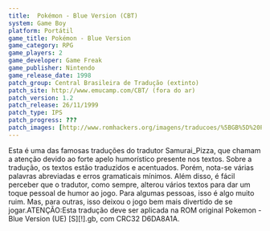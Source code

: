 ```yaml
---
title:  Pokémon - Blue Version (CBT)
system: Game Boy
platform: Portátil
game_title: Pokémon - Blue Version
game_category: RPG
game_players: 2
game_developer: Game Freak
game_publisher: Nintendo
game_release_date: 1998
patch_group: Central Brasileira de Tradução (extinto)
patch_site: http://www.emucamp.com/CBT/ (fora do ar)
patch_version: 1.2
patch_release: 26/11/1999
patch_type: IPS
patch_progress: ???
patch_images: [http://www.romhackers.org/imagens/traducoes/%5BGB%5D%20Pokemon%20-%20Blue%20Version%20-%20CBT%20-%2001.png,http://www.romhackers.org/imagens/traducoes/%5BGB%5D%20Pokemon%20-%20Blue%20Version%20-%20CBT%20-%2002.png,http://www.romhackers.org/imagens/traducoes/%5BGB%5D%20Pokemon%20-%20Blue%20Version%20-%20CBT%20-%2003.png]
---
```

Esta é uma das famosas traduções do tradutor Samurai_Pizza, que chamam a atenção devido ao forte apelo humorístico presente nos textos. Sobre a tradução, os textos estão traduzidos e acentuados. Porém, nota-se várias palavras abreviadas e erros gramaticais mínimos. Além disso, é fácil perceber que o tradutor, como sempre, alterou vários textos para dar um toque pessoal de humor ao jogo. Para algumas pessoas, isso é algo muito ruim. Mas, para outras, isso deixou o jogo bem mais divertido de se jogar.ATENÇÃO:Esta tradução deve ser aplicada na ROM original Pokemon - Blue Version (UE) [S][!].gb, com CRC32 D6DA8A1A.